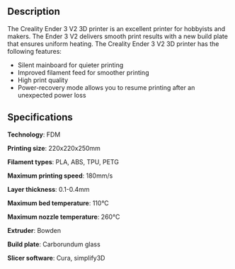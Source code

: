 ﻿## Description
The Creality Ender 3 V2 3D printer is an excellent printer for hobbyists and makers. The Ender 3 V2 delivers smooth print results with a new build plate that ensures uniform heating. The Creality Ender 3 V2 3D printer has the following features:

 - Silent mainboard for quieter printing
 - Improved filament feed for smoother printing
 - High print quality
 - Power-recovery mode allows you to resume printing after an unexpected power loss
## Specifications
**Technology**: FDM

**Printing size**: 220x220x250mm

**Filament types**: PLA, ABS, TPU, PETG

**Maximum printing speed**: 180mm/s

**Layer thickness**: 0.1-0.4mm

**Maximum bed temperature**: 110&deg;C

**Maximum nozzle temperature**: 260&deg;C

**Extruder**: Bowden

**Build plate**: Carborundum glass

**Slicer software**: Cura, simplify3D
